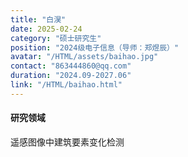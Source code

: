 ```yaml
---
title: "白淏"
date: 2025-02-24
category: "硕士研究生"
position: "2024级电子信息（导师：郑煜辰）"
avatar: "/HTML/assets/baihao.jpg"
contact: "863444860@qq.com"
duration: "2024.09-2027.06"
link: "/HTML/baihao.html"
---
```


#### 研究领域
遥感图像中建筑要素变化检测
